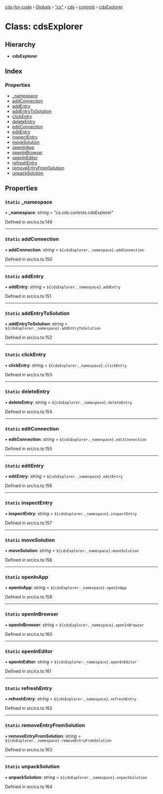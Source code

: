 [cds-for-code](../README.md) › [Globals](../globals.md) › ["cs"](../modules/_cs_.md) › [cds](../modules/_cs_.cds.md) › [controls](../modules/_cs_.cds.controls.md) › [cdsExplorer](_cs_.cds.controls.cdsexplorer.md)

# Class: cdsExplorer

## Hierarchy

* **cdsExplorer**

## Index

### Properties

* [_namespace](_cs_.cds.controls.cdsexplorer.md#static-_namespace)
* [addConnection](_cs_.cds.controls.cdsexplorer.md#static-addconnection)
* [addEntry](_cs_.cds.controls.cdsexplorer.md#static-addentry)
* [addEntryToSolution](_cs_.cds.controls.cdsexplorer.md#static-addentrytosolution)
* [clickEntry](_cs_.cds.controls.cdsexplorer.md#static-clickentry)
* [deleteEntry](_cs_.cds.controls.cdsexplorer.md#static-deleteentry)
* [editConnection](_cs_.cds.controls.cdsexplorer.md#static-editconnection)
* [editEntry](_cs_.cds.controls.cdsexplorer.md#static-editentry)
* [inspectEntry](_cs_.cds.controls.cdsexplorer.md#static-inspectentry)
* [moveSolution](_cs_.cds.controls.cdsexplorer.md#static-movesolution)
* [openInApp](_cs_.cds.controls.cdsexplorer.md#static-openinapp)
* [openInBrowser](_cs_.cds.controls.cdsexplorer.md#static-openinbrowser)
* [openInEditor](_cs_.cds.controls.cdsexplorer.md#static-openineditor)
* [refreshEntry](_cs_.cds.controls.cdsexplorer.md#static-refreshentry)
* [removeEntryFromSolution](_cs_.cds.controls.cdsexplorer.md#static-removeentryfromsolution)
* [unpackSolution](_cs_.cds.controls.cdsexplorer.md#static-unpacksolution)

## Properties

### `Static` _namespace

▪ **_namespace**: *string* = "cs.cds.controls.cdsExplorer"

Defined in src/cs.ts:149

___

### `Static` addConnection

▪ **addConnection**: *string* = `${cdsExplorer._namespace}.addConnection`

Defined in src/cs.ts:150

___

### `Static` addEntry

▪ **addEntry**: *string* = `${cdsExplorer._namespace}.addEntry`

Defined in src/cs.ts:151

___

### `Static` addEntryToSolution

▪ **addEntryToSolution**: *string* = `${cdsExplorer._namespace}.addEntryToSolution`

Defined in src/cs.ts:152

___

### `Static` clickEntry

▪ **clickEntry**: *string* = `${cdsExplorer._namespace}.clickEntry`

Defined in src/cs.ts:153

___

### `Static` deleteEntry

▪ **deleteEntry**: *string* = `${cdsExplorer._namespace}.deleteEntry`

Defined in src/cs.ts:154

___

### `Static` editConnection

▪ **editConnection**: *string* = `${cdsExplorer._namespace}.editConnection`

Defined in src/cs.ts:155

___

### `Static` editEntry

▪ **editEntry**: *string* = `${cdsExplorer._namespace}.editEntry`

Defined in src/cs.ts:156

___

### `Static` inspectEntry

▪ **inspectEntry**: *string* = `${cdsExplorer._namespace}.inspectEntry`

Defined in src/cs.ts:157

___

### `Static` moveSolution

▪ **moveSolution**: *string* = `${cdsExplorer._namespace}.moveSolution`

Defined in src/cs.ts:158

___

### `Static` openInApp

▪ **openInApp**: *string* = `${cdsExplorer._namespace}.openInApp`

Defined in src/cs.ts:159

___

### `Static` openInBrowser

▪ **openInBrowser**: *string* = `${cdsExplorer._namespace}.openInBrowser`

Defined in src/cs.ts:160

___

### `Static` openInEditor

▪ **openInEditor**: *string* = `${cdsExplorer._namespace}.openInEditor`

Defined in src/cs.ts:161

___

### `Static` refreshEntry

▪ **refreshEntry**: *string* = `${cdsExplorer._namespace}.refreshEntry`

Defined in src/cs.ts:162

___

### `Static` removeEntryFromSolution

▪ **removeEntryFromSolution**: *string* = `${cdsExplorer._namespace}.removeEntryFromSolution`

Defined in src/cs.ts:163

___

### `Static` unpackSolution

▪ **unpackSolution**: *string* = `${cdsExplorer._namespace}.unpackSolution`

Defined in src/cs.ts:164
